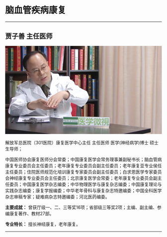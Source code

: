 # 脑血管疾病康复

---

## 贾子善 主任医师

![1679376325274](image/c06_044/1679376325274.png)

解放军总医院（301医院）康复医学中心主任 主任医师 医学(神经病学)博士 硕士生导师；

中国医师协会康复医师分会常委；中国康复医学会常务理事兼副秘书长；脑血管病康复专业委员会主任委员；老年康复专业委员会副主任委员；老年康复亚专业侯任主任委员；住院医师规范化培训康复专家委员会副主任委员；白求恩医学专家委员会神经康复专业委员会主任委员；北京康复医学会常委；老年康复专业委员会副主任委员；中国康复医学杂志编委；中华物理医学与康复杂志编委；中国康复理论与实践杂志编委；康复学报编委；中华老年骨科与康复杂志特邀编委；中国全科医学杂志审稿专家；疑难病杂志特邀编委；河北医药编委。

**主要成就：** 曾获厅级一、二、三等奖16项；省部级三等奖2项；主编、副主编、参编康复著作、教材27部。

**专业特长：** 擅长神经康复，老年康复。

---
